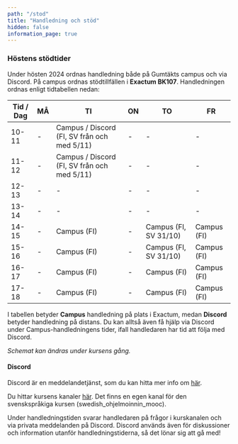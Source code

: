 ```yaml
---
path: "/stod"
title: "Handledning och stöd"
hidden: false
information_page: true
---
```


### Höstens stödtider

Under hösten 2024 ordnas handledning både på Gumtäkts campus och via Discord. På campus ordnas stödtillfällen i **Exactum BK107**. Handledningen ordnas enligt tidtabellen nedan:

| Tid / Dag | MÅ | TI | ON | TO | FR |
|-----|----|----|----|----|----|
| 10-11 | - | Campus / Discord (FI, SV från och med 5/11) | - | - | - |
| 11-12 | - | Campus / Discord (FI, SV från och med 5/11) | - | - | - |
| 12-13 | - | - | - | - | - |
| 13-14 | - | - | - | - | - |
| 14-15 | - | Campus (FI) | - | Campus (FI, SV 31/10) | Campus (FI) |
| 15-16 | - | Campus (FI) | - | Campus (FI, SV 31/10) | Campus (FI) |
| 16-17 | - | Campus (FI) | - | Campus (FI) | Campus (FI) |
| 17-18 | - | Campus (FI) | - | Campus (FI) | Campus (FI) |

I tabellen betyder **Campus** handledning på plats i Exactum, medan **Discord** betyder handledning på distans. Du kan alltså även få hjälp via Discord under Campus-handledningens tider, ifall handledaren har tid att följa med Discord.

*Schemat kan ändras under kursens gång.*

#### Discord

Discord är en meddelandetjänst, som du kan hitta mer info om [här](https://discord.com/).

Du hittar kursens kanaler [här](https://study.cs.helsinki.fi/discord/join/ohjelmoinnin_mooc). Det finns en egen kanal för den svenskspråkiga kursen (swedish_ohjelmoinnin_mooc).

Under handledningstiden svarar handledaren på frågor i kurskanalen och via privata meddelanden på Discord. Discord används även för diskussioner och information utanför handledningstiderna, så det lönar sig att gå med!
